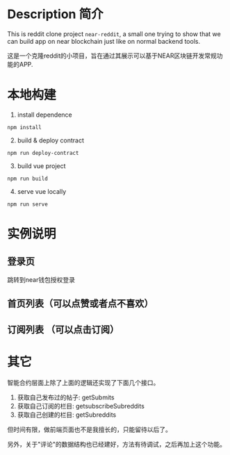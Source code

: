 # Description 简介
This is reddit clone project `near-reddit`, a small one trying to show that we can build app on near blockchain
just like on normal backend tools.

这是一个克隆reddit的小项目，旨在通过其展示可以基于NEAR区块链开发常规功能的APP.

# 本地构建
1. install dependence

```
npm install
```

2. build & deploy contract
```
npm run deploy-contract
```

3. build vue project
```
npm run build
```

4. serve vue locally
```
npm run serve
```

# 实例说明

## 登录页
跳转到near钱包授权登录

## 首页列表（可以点赞或者点不喜欢）



## 订阅列表 （可以点击订阅）





# 其它

智能合约层面上除了上面的逻辑还实现了下面几个接口。

1. 获取自己发布过的帖子: getSubmits
2. 获取自己订阅的栏目: getsubscribeSubreddits
3. 获取自己创建的栏目: getSubreddits

但时间有限，做前端页面也不是我擅长的，只能留待以后了。

另外，关于"评论"的数据结构也已经建好，方法有待调试，之后再加上这个功能。